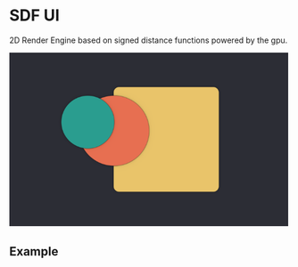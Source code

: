 # SDF UI

2D Render Engine based on signed distance functions powered by the gpu.

<img src="./img.png" width="500" >

## Example

```python:sandbox.pyw

```
